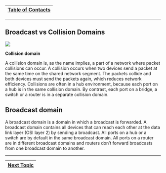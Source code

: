|[Table of Contacts](/00-Table-of-Contents.md)|
|---|

---

## Broadcast vs Collision Domains

![](../.gitbook/assets/data-transfer-domains.jpg)

**Collision domain**

A collision domain is, as the name implies, a part of a network where packet collisions can occur. A collision occurs when two devices send a packet at the same time on the shared network segment. The packets collide and both devices must send the packets again, which reduces network efficiency. Collisions are often in a hub environment, because each port on a hub is in the same collision domain. By contrast, each port on a bridge, a switch or a router is in a separate collision domain.

## **Broadcast domain**

A broadcast domain is a domain in which a broadcast is forwarded. A broadcast domain contains all devices that can reach each other at the data link layer \(OSI layer 2\) by sending a broadcast. All ports on a hub or a switch are by default in the same broadcast domain. All ports on a router are in different broadcast domains and routers don’t forward broadcasts from one broadcast domain to another.

---

|[Next Topic](/04-osi-layer-2/arp.md)|
|---|
